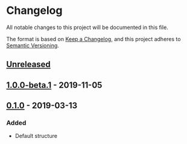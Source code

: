 # Changelog
All notable changes to this project will be documented in this file.

The format is based on [Keep a Changelog](https://keepachangelog.com/en/1.1.0/),
and this project adheres to [Semantic Versioning](https://semver.org/spec/v2.0.0.html).






## [Unreleased]



## [1.0.0-beta.1] - 2019-11-05



## [0.1.0] - 2019-03-13

### Added
 - Default structure




[Unreleased]:    https://github.com/absolunet/node-ioc-app/compare/1.0.0-beta.1...HEAD
[1.0.0-beta.1]:  https://github.com/absolunet/node-ioc-app/compare/0.1.0...1.0.0-beta.1
[0.1.0]:         https://github.com/absolunet/node-ioc-app/releases/tag/0.1.0
